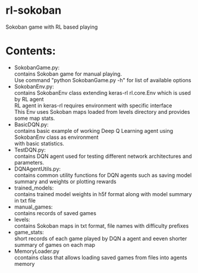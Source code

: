 # rl-sokoban
Sokoban game with RL based playing

# Contents:
<ul>
    <li>
    SokobanGame.py: <br/>
        contains Sokoban game for manual playing. <br/>
        Use command "python SokobanGame.py -h" for list of available options <br/>
    <li>
    SokobanEnv.py: <br/>
        contains SokobanEnv class extending keras-rl rl.core.Env which is used by RL agent <br/>
        RL agent in keras-rl requires environment with specific interface <br/>
        This Env uses Sokoban maps loaded from levels directory and provides some map stats.
    <li>
    BasicDQN.py: <br/>
        contains basic example of working Deep Q Learning agent using SokobanEnv class as environment <br/>
        with basic statistics.
    <li>
    TestDQN.py: <br/>
        contains DQN agent used for testing different network architectures and parameters. <br/>
    <li>
    DQNAgentUtils.py: <br/>
        contains common utility functions for DQN agents such as saving model summary and weights or plotting rewards <br/>
    <li>
    trained_models: <br/>
        contains trained model weights in h5f format along with model summary in txt file <br/>
    <li>
    manual_games: <br/>
        contains records of saved games <br/>
    <li>
    levels: <br/>
        contains Sokoban maps in txt format, file names with difficulty prefixes <br/>
    <li>
    game_stats: <br/>
        short records of each game played by DQN a agent and eeven shorter summary of games on each map <br/>
    <li>
    MemoryLoader.py <br/>
        ccontains class that allows loading saved games from files into agents memory
<ul/>